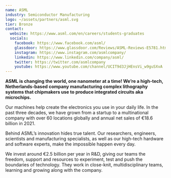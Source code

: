 ```yaml
---
name: ASML
industry: Semiconductor Manufacturing
logo: ~/assets/partners/asml.svg
tier: Bronze
contact:
  website: https://www.asml.com/en/careers/students-graduates
  socials:
    facebook: https://www.facebook.com/asml/
    glassdoor: https://www.glassdoor.com/Reviews/ASML-Reviews-E5781.html
    instagram: https://www.instagram.com/asmlcompany/
    linkedin: https://www.linkedin.com/company/asml/
    twitter: https://twitter.com/asmlcompany
    youtube: https://www.youtube.com/channel/UCIT9d3JjHEnsVi_w9guSXvA
---
```


**ASML is changing the world, one nanometer at a time! We’re a high-tech, Netherlands-based company manufacturing complex lithography systems that chipmakers use to produce integrated circuits aka microchips.**

Our machines help create the electronics you use in your daily life. In the past three decades, we have grown from a startup to a multinational company with over 60 locations globally and annual net sales of €18.6 billion in 2021.

Behind ASML’s innovation hides true talent. Our researchers, engineers, scientists and manufacturing specialists, as well as our high-tech hardware and software experts, make the impossible happen every day.

We invest around €2.5 billion per year in R&D, giving our teams the freedom, support and resources to experiment, test and push the boundaries of technology. They work in close-knit, multidisciplinary teams, learning and growing along with the company.
